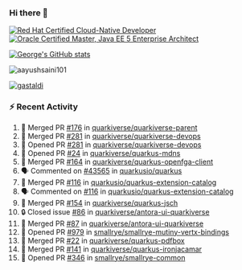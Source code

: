 ### Hi there 👋

<!--START_SECTION:badges-->
[![Red Hat Certified Cloud-Native Developer](https://images.credly.com/size/110x110/images/12ef4e4e-3d8d-4caf-9ab1-858c5bcb9619/image.png)](http://www.credly.com/badges/b6402e31-0894-48e6-b488-e2e551dcc809 "Red Hat Certified Cloud-Native Developer")
[![Oracle Certified Master, Java EE 5 Enterprise Architect](https://images.credly.com/size/110x110/images/1fa3549c-674c-4779-b3d6-d7d64eac2c23/Oracle-Certification-badge_OC-Master.png)](http://www.credly.com/badges/2565574e-b81d-410e-ab7d-24666ddcbe00 "Oracle Certified Master, Java EE 5 Enterprise Architect")
<!--END_SECTION:badges-->

[![George's GitHub stats](https://github-readme-stats.vercel.app/api?username=gastaldi&show=reviews,prs_merged&hide=contribs,prs&theme=transparent&show_icons=true)](https://github.com/anuraghazra/github-readme-stats)

<p align="left"> <img src="https://komarev.com/ghpvc/?username=gastaldi&label=Profile%20views&color=0e75b6&style=for-the-badge" alt="aayushsaini101" /> </p>

<p align="left"> <a href="https://github.com/ryo-ma/github-profile-trophy"><img src="https://github-profile-trophy.vercel.app/?username=gastaldi" alt="gastaldi" /></a> </p>

### :zap: Recent Activity

<!--START_SECTION:activity-->
1. 🎉 Merged PR [#176](https://github.com/quarkiverse/quarkiverse-parent/pull/176) in [quarkiverse/quarkiverse-parent](https://github.com/quarkiverse/quarkiverse-parent)
2. 🎉 Merged PR [#281](https://github.com/quarkiverse/quarkiverse-devops/pull/281) in [quarkiverse/quarkiverse-devops](https://github.com/quarkiverse/quarkiverse-devops)
3. 💪 Opened PR [#281](https://github.com/quarkiverse/quarkiverse-devops/pull/281) in [quarkiverse/quarkiverse-devops](https://github.com/quarkiverse/quarkiverse-devops)
4. 💪 Opened PR [#24](https://github.com/quarkiverse/quarkus-mdns/pull/24) in [quarkiverse/quarkus-mdns](https://github.com/quarkiverse/quarkus-mdns)
5. 🎉 Merged PR [#164](https://github.com/quarkiverse/quarkus-openfga-client/pull/164) in [quarkiverse/quarkus-openfga-client](https://github.com/quarkiverse/quarkus-openfga-client)
6. 🗣 Commented on [#43565](https://github.com/quarkusio/quarkus/pull/43565#issuecomment-2379536535) in [quarkusio/quarkus](https://github.com/quarkusio/quarkus)
7. 🎉 Merged PR [#116](https://github.com/quarkusio/quarkus-extension-catalog/pull/116) in [quarkusio/quarkus-extension-catalog](https://github.com/quarkusio/quarkus-extension-catalog)
8. 🗣 Commented on [#116](https://github.com/quarkusio/quarkus-extension-catalog/pull/116#issuecomment-2379179587) in [quarkusio/quarkus-extension-catalog](https://github.com/quarkusio/quarkus-extension-catalog)
9. 🎉 Merged PR [#154](https://github.com/quarkiverse/quarkus-jsch/pull/154) in [quarkiverse/quarkus-jsch](https://github.com/quarkiverse/quarkus-jsch)
10. 🔒 Closed issue [#86](https://github.com/quarkiverse/antora-ui-quarkiverse/issues/86) in [quarkiverse/antora-ui-quarkiverse](https://github.com/quarkiverse/antora-ui-quarkiverse)
11. 🎉 Merged PR [#87](https://github.com/quarkiverse/antora-ui-quarkiverse/pull/87) in [quarkiverse/antora-ui-quarkiverse](https://github.com/quarkiverse/antora-ui-quarkiverse)
12. 💪 Opened PR [#979](https://github.com/smallrye/smallrye-mutiny-vertx-bindings/pull/979) in [smallrye/smallrye-mutiny-vertx-bindings](https://github.com/smallrye/smallrye-mutiny-vertx-bindings)
13. 🎉 Merged PR [#22](https://github.com/quarkiverse/quarkus-pdfbox/pull/22) in [quarkiverse/quarkus-pdfbox](https://github.com/quarkiverse/quarkus-pdfbox)
14. 🎉 Merged PR [#141](https://github.com/quarkiverse/quarkus-ironjacamar/pull/141) in [quarkiverse/quarkus-ironjacamar](https://github.com/quarkiverse/quarkus-ironjacamar)
15. 💪 Opened PR [#346](https://github.com/smallrye/smallrye-common/pull/346) in [smallrye/smallrye-common](https://github.com/smallrye/smallrye-common)
<!--END_SECTION:activity-->
